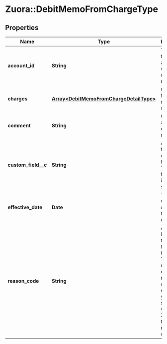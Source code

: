 # Zuora::DebitMemoFromChargeType

## Properties
Name | Type | Description | Notes
------------ | ------------- | ------------- | -------------
**account_id** | **String** | The ID of the account associated with the debit memo.  | 
**charges** | [**Array&lt;DebitMemoFromChargeDetailType&gt;**](DebitMemoFromChargeDetailType.md) | Container for product rate plan charges.  | [optional] 
**comment** | **String** | Comments about the debit memo.  | [optional] 
**custom_field__c** | **String** | Any custom fields defined for this object. The custom field name is case-sensitive.  | [optional] 
**effective_date** | **Date** | The date when the debit memo takes effect.  | [optional] 
**reason_code** | **String** | A code identifying the reason for the transaction. The value must be an existing reason code or empty. If you do not specify a value, Zuora uses the default reason code.  | [optional] 


